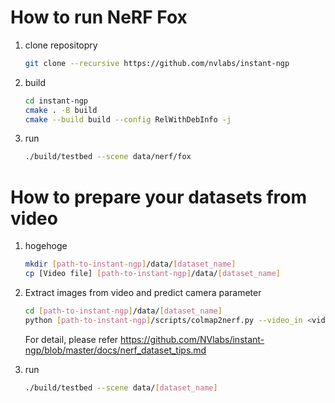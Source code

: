# How to run NeRF Fox  
1. clone repositopry  
    ```bash
    git clone --recursive https://github.com/nvlabs/instant-ngp  
    ```  
2. build  
    ```bash
    cd instant-ngp  
    cmake . -B build  
    cmake --build build --config RelWithDebInfo -j  
    ```
3. run  
    ```bash  
    ./build/testbed --scene data/nerf/fox  
    ```

# How to prepare your datasets from video  
1. hogehoge
    ```bash  
    mkdir [path-to-instant-ngp]/data/[dataset_name]
    cp [Video file] [path-to-instant-ngp]/data/[dataset_name]
    ```
2. Extract images from video and predict camera parameter  
    ```bash    
    cd [path-to-instant-ngp]/data/[dataset_name]
    python [path-to-instant-ngp]/scripts/colmap2nerf.py --video_in <video file> --video_fps 2 --run_colmap --aabb_scale 16
    ```
    For detail, please refer https://github.com/NVlabs/instant-ngp/blob/master/docs/nerf_dataset_tips.md

3. run  
    ```bash
    ./build/testbed --scene data/[dataset_name]
    ```